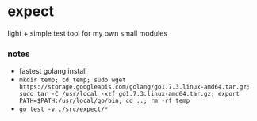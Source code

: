 # expect
light + simple test tool for my own small modules


### notes
- fastest golang install
 - ```mkdir temp; cd temp; sudo wget https://storage.googleapis.com/golang/go1.7.3.linux-amd64.tar.gz; sudo tar -C /usr/local -xzf go1.7.3.linux-amd64.tar.gz; export PATH=$PATH:/usr/local/go/bin; cd ..; rm -rf temp```
-  ```go test -v ./src/expect/*```